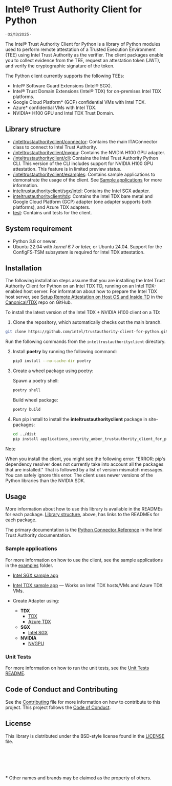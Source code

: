 # Intel® Trust Authority Client for Python 

<p style="font-size: 0.875em;">· 02/13/2025 ·</p>

The Intel® Trust Authority Client for Python is a library of Python modules used to perform remote attestation of a Trusted Execution Environment (TEE) using Intel Trust Authority as the verifier. The client packages enable you to collect evidence from the TEE, request an attestation token (JWT), and verify the cryptographic signature of the token.

The Python client currently supports the following TEEs:

- Intel® Software Guard Extensions (Intel® SGX).
- Intel® Trust Domain Extensions (Intel® TDX) for on-premises Intel TDX platforms.
- Google Cloud Platform\* (GCP) confidential VMs with Intel TDX.
- Azure\* confidential VMs with Intel TDX.
- NVIDIA\* H100 GPU and Intel TDX Trust Domain.

## Library structure

- [/inteltrustauthorityclient/connector](inteltrustauthorityclient/connector#readme): Contains the main ITAConnector class to connect to Intel Trust Authority. 
- [/inteltrustauthorityclient/nvgpu](inteltrustauthorityclient/nvgpu#readme): Contains the NVIDIA H100 GPU adapter. 
- [/inteltrustauthorityclient/cli](inteltrustauthorityclient/cli#readme): Contains the Intel Trust Authority Python CLI. This version of the CLI includes support for NVIDIA H100 GPU attestation. This feature is in limited preview status. 
- [/inteltrustauthorityclient/examples](inteltrustauthorityclient/examples): Contains sample applications to demonstrate the usage of the client. See [Sample applications](#sample-applications) for more information.
- [inteltrustauthorityclient/sgx/intel](inteltrustauthorityclient/sgx/intel/README.md): Contains the Intel SGX adapter.
- [inteltrustauthorityclient/tdx](inteltrustauthorityclient/tdx): Contains the Intel TDX bare metal and Google Cloud Platform (GCP) adapter (one adapter supports both platforms), and Azure TDX adapters. 
- [test](test/README.md): Contains unit tests for the client.


## System requirement

- Python 3.8 or newer.
- Ubuntu 22.04 with *kernel 6.7 or later,* or Ubuntu 24.04. Support for the ConfigFS-TSM subsystem is required for Intel TDX attestation.

## Installation

The following installation steps assume that you are installing the Intel Trust Authority Client for Python on an Intel TDX TD, running on an Intel TDX-enabled host server. For information about how to prepare the Intel TDX host server, see [Setup Remote Attestation on Host OS and Inside TD](https://github.com/canonical/tdx?tab=readme-ov-file#8-setup-remote-attestation-on-host-os-and-inside-td) in the [Canonical/TDX](https://github.com/canonical/tdx) repo on GitHub.

To install the latest version of the Intel TDX + NVIDIA H100 client on a TD:

1. Clone the repository, which automatically checks out the main branch.

```bash
git clone https://github.com/intel/trustauthority-client-for-python.git
```

Run the following commands from the `inteltrustauthorityclient` directory.

2. Install **poetry** by running the following command:
    ```sh
    pip3 install --no-cache-dir poetry
    ```
1. Create a wheel package using poetry:

    Spawn a poetry shell:
    ```bash
    poetry shell
    ```
    Build wheel package:
    ```bash
    poetry build
    ```
1. Run pip install <whl file name> to install the **inteltrustauthorityclient** package in site-packages:
    ```bash
    cd ../dist
    pip install applications_security_amber_trustauthority_client_for_python-1.1.0-py3-none-any.whl
    ```

>[!NOTE]
> When you install the client, you might see the following error: "ERROR: pip's dependency resolver does not currently take into account all the packages that are installed." That is followed by a list of version mismatch messages. You can safely ignore this error. The client uses newer versions of the Python libraries than the NVIDIA SDK.


## Usage

More information about how to use this library is available in the READMEs for each package. [Library structure](#library-structure), above, has links to the READMEs for each package.

The primary documentation is the [Python Connector Reference](https://docs.trustauthority.intel.com/main/articles/integrate-python-client.html) in the Intel Trust Authority documentation. 


### Sample applications

For more information on how to use the client, see the sample applications in the [examples](./inteltrustauthorityclient/examples) folder. 

- [Intel SGX sample app](./inteltrustauthorityclient/examples/sgx_sample_app/README.md)
- [Intel TDX sample app](./inteltrustauthorityclient/examples/tdx_sample_app/README.md) — Works on Intel TDX hosts/VMs and Azure TDX VMs.

- Create Adapter using:
    - **TDX**
        - [TDX](./inteltrustauthorityclient/tdx/README.md)
        - [Azure TDX](./inteltrustauthorityclient/tdx/azure/README.md)
    - **SGX**
        - [Intel SGX](./inteltrustauthorityclient/sgx/intel/README.md)
    - **NVIDIA**
        - [NVGPU](./inteltrustauthorityclient/nvgpu/README.md)
### Unit Tests

For more information on how to run the unit tests, see the [Unit Tests README](./test/README.md).

## Code of Conduct and Contributing

See the [Contributing](./CONTRIBUTING.md) file for more information on how to contribute to this project. This project follows the [Code of Conduct](./CODE_OF_CONDUCT.md).
## License

This library is distributed under the BSD-style license found in the [LICENSE](./LICENSE)
file.

<br><br>
---

**\*** Other names and brands may be claimed as the property of others.



